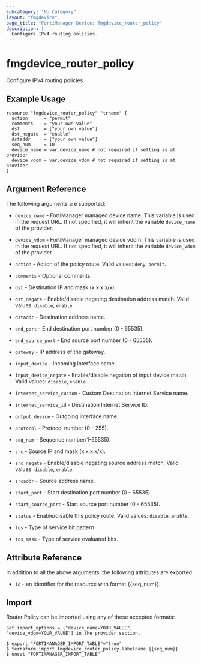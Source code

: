```yaml
---
subcategory: "No Category"
layout: "fmgdevice"
page_title: "FortiManager Device: fmgdevice_router_policy"
description: |-
  Configure IPv4 routing policies.
---
```


# fmgdevice_router_policy
Configure IPv4 routing policies.

## Example Usage

```hcl
resource "fmgdevice_router_policy" "trname" {
  action      = "permit"
  comments    = "your own value"
  dst         = ["your own value"]
  dst_negate  = "enable"
  dstaddr     = ["your own value"]
  seq_num     = 10
  device_name = var.device_name # not required if setting is at provider
  device_vdom = var.device_vdom # not required if setting is at provider
}
```

## Argument Reference


The following arguments are supported:

* `device_name` - FortiManager managed device name. This variable is used in the request URL. If not specified, it will inherit the variable `device_name` of the provider.
* `device_vdom` - FortiManager managed device vdom. This variable is used in the request URL. If not specified, it will inherit the variable `device_vdom` of the provider.

* `action` - Action of the policy route. Valid values: `deny`, `permit`.

* `comments` - Optional comments.
* `dst` - Destination IP and mask (x.x.x.x/x).
* `dst_negate` - Enable/disable negating destination address match. Valid values: `disable`, `enable`.

* `dstaddr` - Destination address name.
* `end_port` - End destination port number (0 - 65535).
* `end_source_port` - End source port number (0 - 65535).
* `gateway` - IP address of the gateway.
* `input_device` - Incoming interface name.
* `input_device_negate` - Enable/disable negation of input device match. Valid values: `disable`, `enable`.

* `internet_service_custom` - Custom Destination Internet Service name.
* `internet_service_id` - Destination Internet Service ID.
* `output_device` - Outgoing interface name.
* `protocol` - Protocol number (0 - 255).
* `seq_num` - Sequence number(1-65535).
* `src` - Source IP and mask (x.x.x.x/x).
* `src_negate` - Enable/disable negating source address match. Valid values: `disable`, `enable`.

* `srcaddr` - Source address name.
* `start_port` - Start destination port number (0 - 65535).
* `start_source_port` - Start source port number (0 - 65535).
* `status` - Enable/disable this policy route. Valid values: `disable`, `enable`.

* `tos` - Type of service bit pattern.
* `tos_mask` - Type of service evaluated bits.


## Attribute Reference

In addition to all the above arguments, the following attributes are exported:
* `id` - an identifier for the resource with format {{seq_num}}.

## Import

Router Policy can be imported using any of these accepted formats:
```
Set import_options = ["device_name=YOUR_VALUE", "device_vdom=YOUR_VALUE"] in the provider section.

$ export "FORTIMANAGER_IMPORT_TABLE"="true"
$ terraform import fmgdevice_router_policy.labelname {{seq_num}}
$ unset "FORTIMANAGER_IMPORT_TABLE"
```

